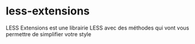 less-extensions
===============

LESS Extensions est une librairie LESS avec des méthodes qui vont vous permettre de simplifier votre style
